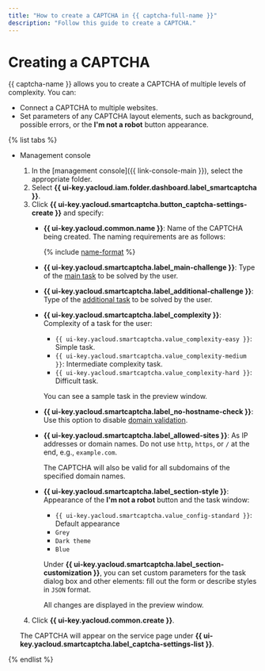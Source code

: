 ```yaml
---
title: "How to create a CAPTCHA in {{ captcha-full-name }}"
description: "Follow this guide to create a CAPTCHA."
---
```


# Creating a CAPTCHA

{{ captcha-name }} allows you to create a CAPTCHA of multiple levels of complexity. You can:

* Connect a CAPTCHA to multiple websites.
* Set parameters of any CAPTCHA layout elements, such as background, possible errors, or the **I'm not a robot** button appearance.

{% list tabs %}

- Management console

   1. In the [management console]({{ link-console-main }}), select the appropriate folder.
   1. Select **{{ ui-key.yacloud.iam.folder.dashboard.label_smartcaptcha }}**.
   1. Click **{{ ui-key.yacloud.smartcaptcha.button_captcha-settings-create }}** and specify:
      * **{{ ui-key.yacloud.common.name }}**: Name of the CAPTCHA being created. The naming requirements are as follows:

         {% include [name-format](../../_includes/smartcaptcha/name-format.md) %}

      * **{{ ui-key.yacloud.smartcaptcha.label_main-challenge }}**: Type of the [main task](../concepts/tasks.md#main-task) to be solved by the user.
      * **{{ ui-key.yacloud.smartcaptcha.label_additional-challenge }}**: Type of the [additional task](../concepts/tasks.md#additional-task) to be solved by the user.
      * **{{ ui-key.yacloud.smartcaptcha.label_complexity }}**: Complexity of a task for the user:
         * `{{ ui-key.yacloud.smartcaptcha.value_complexity-easy }}`: Simple task.
         * `{{ ui-key.yacloud.smartcaptcha.value_complexity-medium }}`: Intermediate complexity task.
         * `{{ ui-key.yacloud.smartcaptcha.value_complexity-hard }}`: Difficult task.

         You can see a sample task in the preview window.
      * **{{ ui-key.yacloud.smartcaptcha.label_no-hostname-check }}**: Use this option to disable [domain validation](../concepts/domain-validation.md).
      * **{{ ui-key.yacloud.smartcaptcha.label_allowed-sites }}**: As IP addresses or domain names. Do not use `http`, `https`, or `/` at the end, e.g., `example.com`.

         The CAPTCHA will also be valid for all subdomains of the specified domain names.

      * **{{ ui-key.yacloud.smartcaptcha.label_section-style }}**: Appearance of the **I'm not a robot** button and the task window:
         * `{{ ui-key.yacloud.smartcaptcha.value_config-standard }}`: Default appearance
         * `Grey`
         * `Dark theme`
         * `Blue`

         Under **{{ ui-key.yacloud.smartcaptcha.label_section-customization }}**, you can set custom parameters for the task dialog box and other elements: fill out the form or describe styles in `JSON` format.

         All changes are displayed in the preview window.
   1. Click **{{ ui-key.yacloud.common.create }}**.

   The CAPTCHA will appear on the service page under **{{ ui-key.yacloud.smartcaptcha.label_captcha-settings-list }}**.

{% endlist %}
